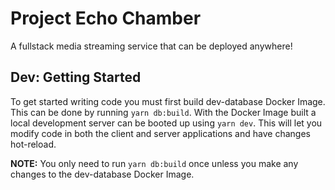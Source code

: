 # Project Echo Chamber

A fullstack media streaming service that can be deployed anywhere!

## Dev: Getting Started

To get started writing code you must first build dev-database Docker Image. This can be done by running `yarn db:build`. With the Docker Image built a local development server can be booted up using `yarn dev`. This will let you modify code in both the client and server applications and have changes hot-reload.

**NOTE:** You only need to run `yarn db:build` once unless you make any changes to the dev-database Docker Image.
